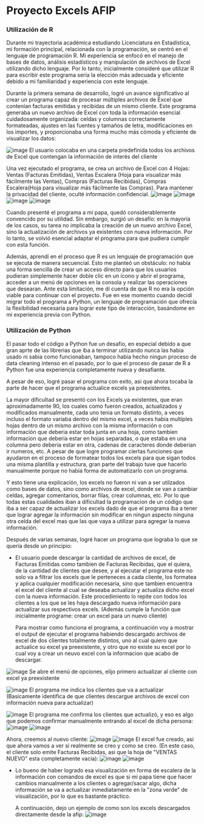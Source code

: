 # Proyecto Excels AFIP

### Utilización de R
   Durante mi trayectoria académica estudiando Licenciatura en Estadística, mi formación principal, relacionada con la programación, se centró en el lenguaje de programación R. Mi experiencia se enfocó en el manejo de bases de datos, análisis estadísticos y manipulación de archivos de Excel utilizando dicho lenguaje. Por lo tanto, inicialmente consideré que utilizar R para escribir este programa sería la elección más adecuada y eficiente debido a mi familiaridad y experiencia con este lenguaje.
   
   Durante la primera semana de desarrollo, logré un avance significativo al crear un programa capaz de procesar múltiples archivos de Excel que contenían facturas emitidas y recibidas de un mismo cliente. Este programa generaba un nuevo archivo de Excel con toda la información esencial cuidadosamente organizada: celdas y columnas correctamente formateadas, ajustes en las fuentes y tamaños de letra, modificaciones en los importes, y proporcionaba una forma mucho más cómoda y eficiente de visualizar los datos:
   
![image](https://github.com/marcosziadi/excels_afip/assets/82457357/00f16c2d-9adc-4018-bb17-77bf0baae165)
   El usuario colocaba en una carpeta predefinida todos los archivos de Excel que contengan la información de interés del cliente

   Una vez ejecutado el programa, se crea un archivo de Excel con 4 Hojas: Ventas (Facturas Emitidas), Ventas Escalera (Hoja para visualizar más fácilmente las Ventas), Compras (Facturas Recibidas), Compras Escalera(Hoja para visualizar más fácilmente las Compras). Para mantener la privacidad del cliente, oculté información confidencial.
![image](https://github.com/marcosziadi/excels_afip/assets/82457357/c5ff2b04-9549-4148-a536-2d86ea3f6076)
![image](https://github.com/marcosziadi/excels_afip/assets/82457357/ea8efce9-04b6-4c22-91b4-2a393be91749)
![image](https://github.com/marcosziadi/excels_afip/assets/82457357/c2dbfa19-921d-4387-8314-261b5d45caa4)
![image](https://github.com/marcosziadi/excels_afip/assets/82457357/e73b7faa-4ebc-4a49-ae56-d1ca2ea83ab0)

   Cuando presenté el programa a mi papa, quedó considerablemente convencido por su utilidad. Sin embargo, surgió un desafío: en la mayoría de los casos, su tarea no implicaba la creación de un nuevo archivo Excel, sino la actualización de archivos ya existentes con nueva información. Por lo tanto, se volvió esencial adaptar el programa para que pudiera cumplir con esta función.
   
   Además, aprendí en el proceso que R es un lenguaje de programación que se ejecuta de manera secuencial. Esto me planteó un obstáculo: no había una forma sencilla de crear un acceso directo para que los usuarios pudieran simplemente hacer doble clic en un ícono y abrir el programa, acceder a un menú de opciones en la consola y realizar las operaciones que desearan. Ante esta limitación, me dí cuenta de que R no era la opción viable para continuar con el proyecto. Fue en ese momento cuando decidí migrar todo el programa a Python, un lenguaje de programación que ofrecía la flexibilidad necesaria para lograr este tipo de interacción, basándome en mi experiencia previa con Python.

### Utilización de Python
   El pasar todo el código a Python fue un desafio, en especial debido a que gran aprte de las librerias que iba a terminar utilizando nunca las habia usado ni sabia como funcionaban, tampoco habia hecho ningun proceso de data cleaning intenso en el pasado, por lo que el proceso de pasar de R a Python fue una experiencia completamente nueva y desafiante.
   
   A pesar de eso, logré pasar el programa con exito, asi que ahora tocaba la parte de hacer que el programa actualice excels ya preexistentes.
   
   La mayor dificultad se presentó con los Excels ya existentes, que eran aproximadamente 90, los cuales como fueron creados, actualizados y modificados manualmente, cada uno tenia un formato distinto, a veces incluso el formato variaba dentro del mismo excel, a veces habia multiples hojas dentro de un mismo archivo con la misma información o con información que deberia estar toda junta en una hoja, como tambien informacion que deberia estar en hojas separadas, o que estaba en una columna pero deberia estar en otra, cadenas de caracteres donde deberian ir numeros, etc. A pesar de que logre programar ciertas funciones que ayudaron en el proceso de formatear todos los excels para que sigan todos una misma plantilla y estructura, gran parte del trabajo tuve que hacerlo manualmente porque no habia forma de automatizarlo con un programa.
   
   Y esto tiene una explicación, los excels no fueron ni van a ser utilzados como bases de datos, sino como archivos de excel, donde se van a cambiar celdas, agregar comentarios, borrar filas, crear columnas, etc. Por lo que todas estas cualidades iban a dificultad la programacion de un código que iba a ser capaz de actualizar los excels dado de que el programa iba a tener que lograr agregar la información sin modificar en ningun aspecto ninguna otra celda del excel mas que las que vaya a utilizar para agregar la nueva información.
   
   Después de varias semanas, logré hacer un programa que lograba lo que se quería desde un principio:

- El usuario puede descargar la cantidad de archivos de excel, de Facturas Emitidas como tambien de Facturas Recibidas, que el quiera, de la cantidad de clientes que desee, y al ejecutar el programa este no solo va a filtrar los excels que le perteneces a cada cliente, los formatea y aplica cualquier modificación necesaria, sino que tambien encuentra el excel del cliente al cual se deseaba actualizar y actualiza dicho excel con la nueva información. Este procedimiento lo repite con todos los clientes a los que se les haya descargado nueva información para actualizar sus respectivos excels. (Además cumple la función que inicialmente programe: crear un excel para un nuevo cliente)

  Para mostrar como funciona el programa, a continuación voy a mostrar el output de ejecutar el programa habiendo descargado archivos de excel de dos clientes totalmente distintos, uno al cual quiero que actualice su excel ya preexistente, y otro que no existe su excel por lo cual voy a crear un neuvo excel con la informacion que acabo de descargar.

![image](https://github.com/marcosziadi/excels_afip/assets/82457357/c14b26e2-0e0b-40ed-89be-2bf034bfe7f1)
  Se abre el menú de opciones, elijo primero actualizar al cliente con excel ya preexistente

![image](https://github.com/marcosziadi/excels_afip/assets/82457357/b929ff17-c268-4a21-97ac-07fb3d4489a6)
   El programa me indica los clientes que va a actualizar (Basicamente identifica de que clientes descargue archivos de excel con información nueva para actualizar)

![image](https://github.com/marcosziadi/excels_afip/assets/82457357/5fb52dac-153b-4a18-9e81-5e65b1622292)
   El programa me confirma los clientes que actualizó, y eso es algo que podemos confirmar manualmente entrando al excel de dicha persona:
![image](https://github.com/marcosziadi/excels_afip/assets/82457357/17ef06b3-bd1e-43ee-8c82-5b9e8955042f)
![image](https://github.com/marcosziadi/excels_afip/assets/82457357/ca382ae7-5384-4ca9-bfa0-3b84a7b75694)

   Ahora, creemos al nuevo cliente:
![image](https://github.com/marcosziadi/excels_afip/assets/82457357/205073eb-882b-48c3-9c95-46bbb77aac5d)
![image](https://github.com/marcosziadi/excels_afip/assets/82457357/ca46c349-8e76-4631-938f-395754c4383e)
   El excel fue creado, asi que ahora vamos a ver si realmente se creo y como se creo. (En este caso, el cliente solo emite Facturas Recibidas, asi que la hoja de "VENTAS NUEVO" esta completamente vacia):
![image](https://github.com/marcosziadi/excels_afip/assets/82457357/665768c4-2c7b-4457-b82f-d1c3ad57a546)
![image](https://github.com/marcosziadi/excels_afip/assets/82457357/ae6e596e-79da-49e0-b150-5694fc54cb1d)

- Lo bueno de haber logrado esa visualización en forma de escalera de la información con comandos de excel es que si mi papa tiene que hacer cambios manualmente a los clientes o agregar/sacar algo, dicha información se va a actualizar inmediatamente en la "zona verde" de visualización, por lo que es bastante práctico.

  A continuación, dejo un ejemplo de como son los excels descargados directamente desde la afip:
![image](https://github.com/marcosziadi/excels_afip/assets/82457357/26113a96-0f28-41a8-b29d-d04e52dded16)


  

